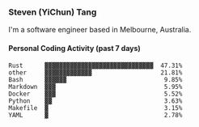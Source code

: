 ### Steven (YiChun) Tang

I'm a software engineer based in Melbourne, Australia.

#### Personal Coding Activity (past 7 days)
```
Rust      ▓▓▓▓▓▓▓▓▓▓▓▓▓▓▓▓▓▓▓▓▓▓▓▓▓▓▓▓▓▓  47.31%
other     ▓▓▓▓▓▓▓▓▓▓▓▓▓                   21.81%
Bash      ▓▓▓▓▓▓                           9.85%
Markdown  ▓▓▓                              5.95%
Docker    ▓▓▓                              5.52%
Python    ▓▓                               3.63%
Makefile  ▓                                3.15%
YAML      ▓                                2.78%
```
